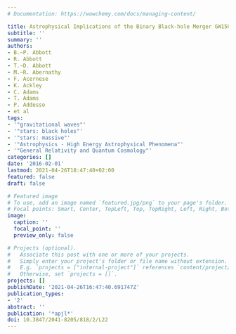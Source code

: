 ```yaml
---
# Documentation: https://wowchemy.com/docs/managing-content/

title: Astrophysical Implications of the Binary Black-hole Merger GW150914
subtitle: ''
summary: ''
authors:
- B.~P. Abbott
- R. Abbott
- T.~D. Abbott
- M.~R. Abernathy
- F. Acernese
- K. Ackley
- C. Adams
- T. Adams
- P. Addesso
- et al
tags:
- '"gravitational waves"'
- '"stars: black holes"'
- '"stars: massive"'
- '"Astrophysics - High Energy Astrophysical Phenomena"'
- '"General Relativity and Quantum Cosmology"'
categories: []
date: '2016-02-01'
lastmod: 2021-04-26T18:47:40+02:00
featured: false
draft: false

# Featured image
# To use, add an image named `featured.jpg/png` to your page's folder.
# Focal points: Smart, Center, TopLeft, Top, TopRight, Left, Right, BottomLeft, Bottom, BottomRight.
image:
  caption: ''
  focal_point: ''
  preview_only: false

# Projects (optional).
#   Associate this post with one or more of your projects.
#   Simply enter your project's folder or file name without extension.
#   E.g. `projects = ["internal-project"]` references `content/project/deep-learning/index.md`.
#   Otherwise, set `projects = []`.
projects: []
publishDate: '2021-04-26T16:47:40.691747Z'
publication_types:
- '2'
abstract: ''
publication: '*apjl*'
doi: 10.3847/2041-8205/818/2/L22
---
```

